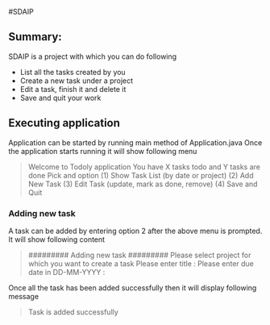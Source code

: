 #SDAIP

## Summary:
SDAIP is a project with which you can do following
- List all the tasks created by you
- Create a new task under a project
- Edit a task, finish it and delete it
- Save and quit your work

## Executing application
Application can be started by running main method of Application.java
Once the application starts running it will show following menu
> Welcome to Todoly application
> You have X tasks todo and Y tasks are done
> Pick and option
> (1) Show Task List (by date or project)
> (2) Add New Task
> (3) Edit Task (update, mark as done, remove)
> (4) Save and Quit

### Adding new task
A task can be added by entering option 2 after the above menu is prompted.
It will show following content
> ######### Adding new task #########
> Please select project for which you want to create a task
> Please enter title :
> Please enter due date in DD-MM-YYYY :

Once all the task has been added successfully then it will display following message
> Task is added successfully